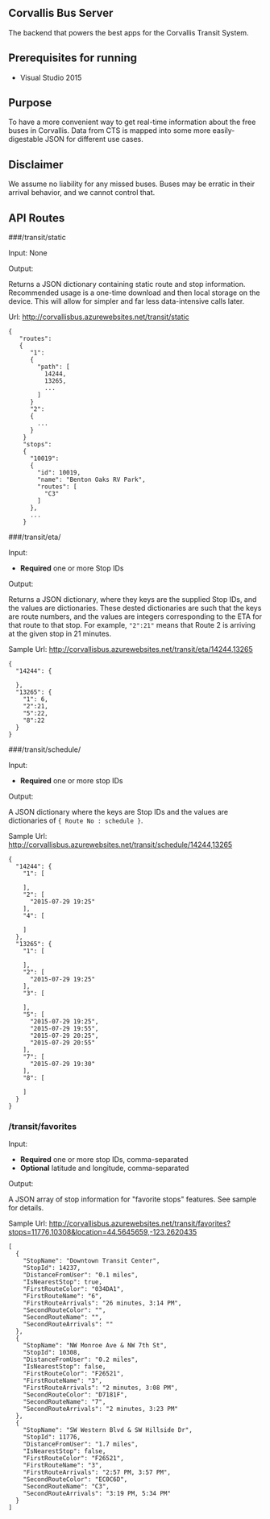 ## Corvallis Bus Server

The backend that powers the best apps for the Corvallis Transit System.

## Prerequisites for running

- Visual Studio 2015

## Purpose

To have a more convenient way to get real-time information about the free buses in Corvallis.  Data from CTS is mapped into some more easily-digestable JSON for different use cases.

## Disclaimer

We assume no liability for any missed buses.  Buses may be erratic in their arrival behavior, and we cannot control that.

## API Routes

###/transit/static

Input: None

Output:

   Returns a JSON dictionary containing static route and stop information.  Recommended usage is a one-time download and then local storage on the device.  This will allow for simpler and far less data-intensive calls later.

Url: http://corvallisbus.azurewebsites.net/transit/static

```
{
   "routes":
   {
      "1":
      {
        "path": [
          14244,
          13265,
          ...
        ]
      }
      "2":
      {
        ...
      }
    }
    "stops":
    {
      "10019": 
      {
        "id": 10019,
        "name": "Benton Oaks RV Park",
        "routes": [
          "C3"
        ]
      },
      ...
    }
```

###/transit/eta/

Input:
   - **Required** one or more Stop IDs

Output:

   Returns a JSON dictionary, where they keys are the supplied Stop IDs, and the values are dictionaries.  These dested dictionaries are such that the keys are route numbers, and the values are integers corresponding to the ETA for that route to that stop.  For example, ``"2":21"`` means that Route 2 is arriving at the given stop in 21 minutes.

Sample Url: http://corvallisbus.azurewebsites.net/transit/eta/14244,13265

```
{
  "14244": {
    
  },
  "13265": {
    "1": 6,
    "2":21,
    "5":22,
    "8":22
  }
}
```

###/transit/schedule/

Input: 
   - **Required** one or more stop IDs

Output:

   A JSON dictionary where the keys are Stop IDs and the values are dictionaries of ``{ Route No : schedule }``.

Sample Url: http://corvallisbus.azurewebsites.net/transit/schedule/14244,13265

```
{
  "14244": {
    "1": [
      
    ],
    "2": [
      "2015-07-29 19:25"
    ],
    "4": [
      
    ]
  },
  "13265": {
    "1": [
      
    ],
    "2": [
      "2015-07-29 19:25"
    ],
    "3": [
      
    ],
    "5": [
      "2015-07-29 19:25",
      "2015-07-29 19:55",
      "2015-07-29 20:25",
      "2015-07-29 20:55"
    ],
    "7": [
      "2015-07-29 19:30"
    ],
    "8": [
      
    ]
  }
}
```
### /transit/favorites

Input:
   - **Required** one or more stop IDs, comma-separated
   - **Optional** latitude and longitude, comma-separated

Output:

   A JSON array of stop information for "favorite stops" features.  See sample for details.
   
Sample Url: http://corvallisbus.azurewebsites.net/transit/favorites?stops=11776,10308&location=44.5645659,-123.2620435
   
```
[
  {
    "StopName": "Downtown Transit Center",
    "StopId": 14237,
    "DistanceFromUser": "0.1 miles",
    "IsNearestStop": true,
    "FirstRouteColor": "034DA1",
    "FirstRouteName": "6",
    "FirstRouteArrivals": "26 minutes, 3:14 PM",
    "SecondRouteColor": "",
    "SecondRouteName": "",
    "SecondRouteArrivals": ""
  },
  {
    "StopName": "NW Monroe Ave & NW 7th St",
    "StopId": 10308,
    "DistanceFromUser": "0.2 miles",
    "IsNearestStop": false,
    "FirstRouteColor": "F26521",
    "FirstRouteName": "3",
    "FirstRouteArrivals": "2 minutes, 3:08 PM",
    "SecondRouteColor": "D7181F",
    "SecondRouteName": "7",
    "SecondRouteArrivals": "2 minutes, 3:23 PM"
  },
  {
    "StopName": "SW Western Blvd & SW Hillside Dr",
    "StopId": 11776,
    "DistanceFromUser": "1.7 miles",
    "IsNearestStop": false,
    "FirstRouteColor": "F26521",
    "FirstRouteName": "3",
    "FirstRouteArrivals": "2:57 PM, 3:57 PM",
    "SecondRouteColor": "EC0C6D",
    "SecondRouteName": "C3",
    "SecondRouteArrivals": "3:19 PM, 5:34 PM"
  }
]
```
